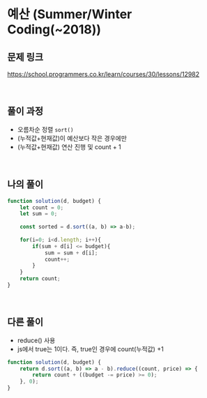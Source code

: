 # 예산 (Summer/Winter Coding(~2018))

## 문제 링크
https://school.programmers.co.kr/learn/courses/30/lessons/12982

<br>

## 풀이 과정
- 오름차순 정렬 `sort()`
- (누적값+현재값)이 예산보다 작은 경우에만
- (누적값+현재값) 연산 진행 및 count + 1

<br>

## 나의 풀이

```js
function solution(d, budget) {
    let count = 0;
    let sum = 0;
    
    const sorted = d.sort((a, b) => a-b);
    
    for(i=0; i<d.length; i++){
        if(sum + d[i] <= budget){
            sum = sum + d[i];
            count++;
        }
    }
    return count;
}
```
<br>

## 다른 풀이
- reduce() 사용
- js에서 true는 1이다. 즉, true인 경우에 count(누적값) +1
```js
function solution(d, budget) {
    return d.sort((a, b) => a - b).reduce((count, price) => {
        return count + ((budget -= price) >= 0);
    }, 0);
}
```